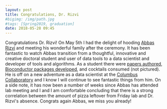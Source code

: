 ```yaml
---
layout: post
title: Congratulations, Dr. Rizvi
#bigimg: /img/path.jpg
#tags: [Spring2019, graduation]
date: 2018-05-28 09:45
---
```


Congratulations Dr. Rizvi! On May 5th I had the delight of hooding [Abbas Rizvi](https://www.linkedin.com/in/aarizv/) and meeting his wonderful family after the ceremony. It has been fantastic to watch Abbas transition from a thoughtful, innovative and creative doctoral student and user of data tools to a data scientist and developer of tools and algorithms. As a student there were [papers authored](https://scholar.google.ca/citations?user=AkjWKAsAAAAJ&hl=en), [Bioconductor packages developed](http://bioconductor.org/packages/release/bioc/html/gwasurvivr.html), and cocktails consumed (not pictured). He is off on a new adventure as a data scientist at the [Columbus Collaboratory](https://columbuscollaboratory.com/) and I know I will continue to see fantastic things from him. On a side note, it has now been a number of weeks since Abbas has attended lab meeting and I and I am comfortable concluding that there is a strong correlation between the amount of pizza leftover from Friday lab and Dr. Rizvi's absence. Congrats again Abbas, we miss you already!

